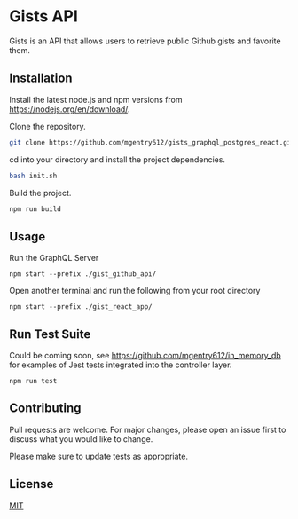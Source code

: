 # Gists API

Gists is an API that allows users to retrieve public Github gists and favorite them.

## Installation

Install the latest node.js and npm versions from https://nodejs.org/en/download/.

Clone the repository.

```bash
git clone https://github.com/mgentry612/gists_graphql_postgres_react.git ./<your_dir>/
```

cd into your directory and install the project dependencies.

```bash
bash init.sh
```
Build the project.

```bash
npm run build
```

## Usage

Run the GraphQL Server
```node
npm start --prefix ./gist_github_api/
```
Open another terminal and run the following from your root directory
```node
npm start --prefix ./gist_react_app/
```
## Run Test Suite
Could be coming soon, see https://github.com/mgentry612/in_memory_db for examples of Jest tests integrated into the controller layer.

```node
npm run test
```

## Contributing
Pull requests are welcome. For major changes, please open an issue first to discuss what you would like to change.

Please make sure to update tests as appropriate.

## License
[MIT](https://choosealicense.com/licenses/mit/)
